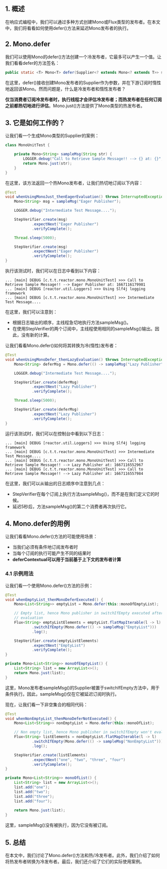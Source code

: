 ## 1. 概述

在响应式编程中，我们可以通过多种方式创建Mono或Flux类型的发布者。在本文中，我们将看看如何使用defer()方法来延迟Mono发布者的执行。

## 2. Mono.defer

我们可以使用Mono的defer()方法创建一个冷发布者，它最多可以产生一个值。让我们看看defer的方法签名：

```java
public static <T> Mono<T> defer(Supplier<? extends Mono<? extends T>> supplier)
```

在这里，defer()接收创建Mono发布者的Supplier作为参数，并在下游订阅时惰性地返回该Mono。然而问题是，什么是冷发布者和惰性发布者？

**仅当消费者订阅冷发布者时，执行线程才会评估冷发布者；而热发布者在任何订阅之前都热切地进行评估**。Mono.just()方法提供了Mono类型的热发布者。

## 3. 它是如何工作的？

让我们看一个生成Mono类型的Supplier的案例：

```java
class MonoUnitTest {

    private Mono<String> sampleMsg(String str) {
        LOGGER.debug("Call to Retrieve Sample Message!! --> {} at: {}", str, System.currentTimeMillis());
        return Mono.just(str);
    }
}
```

在这里，该方法返回一个热Mono发布者，让我们热切地订阅以下内容：

```java
@Test
void whenUsingMonoJust_thenEagerEvaluation() throws InterruptedException {
	Mono<String> msg = sampleMsg("Eager Publisher");

	LOGGER.debug("Intermediate Test Message....");

	StepVerifier.create(msg)
			.expectNext("Eager Publisher")
			.verifyComplete();

	Thread.sleep(5000);

	StepVerifier.create(msg)
			.expectNext("Eager Publisher")
			.verifyComplete();
}
```

执行该测试时，我们可以在日志中看到以下内容：

```text
... [main] DEBUG [c.t.t.reactor.mono.MonoUnitTest] >>> Call to Retrieve Sample Message!! --> Eager Publisher at: 1667116179981 
... [main] DEBUG [reactor.util.Loggers] >>> Using Slf4j logging framework 
... [main] DEBUG [c.t.t.reactor.mono.MonoUnitTest] >>> Intermediate Test Message....
```

在这里，我们可以注意到：

+ 根据日志输出的顺序，主线程急切地执行方法sampleMsg()。
+ 在使用StepVerifier的两个订阅中，主线程使用相同的sampleMsg()输出。因此，没有新的计算。

让我们看看Mono.defer()如何将其转换为冷(惰性)发布者：

```java
@Test
void whenUsingMonoDefer_thenLazyEvaluation() throws InterruptedException {
	Mono<String> deferMsg = Mono.defer(() -> sampleMsg("Lazy Publisher"));

	LOGGER.debug("Intermediate Test Message....");

	StepVerifier.create(deferMsg)
			.expectNext("Lazy Publisher")
			.verifyComplete();

	Thread.sleep(5000);

	StepVerifier.create(deferMsg)
			.expectNext("Lazy Publisher")
			.verifyComplete();
}
```

运行该测试时，我们可以在控制台中看到以下日志：

```text
... [main] DEBUG [reactor.util.Loggers] >>> Using Slf4j logging framework 
... [main] DEBUG [c.t.t.reactor.mono.MonoUnitTest] >>> Intermediate Test Message.... 
... [main] DEBUG [c.t.t.reactor.mono.MonoUnitTest] >>> Call to Retrieve Sample Message!! --> Lazy Publisher at: 1667116552967 
... [main] DEBUG [c.t.t.reactor.mono.MonoUnitTest] >>> Call to Retrieve Sample Message!! --> Lazy Publisher at: 1667116557984 
```

在这里，我们可以从输出的日志顺序中注意到几点：

+ StepVerifier在每个订阅上执行方法sampleMsg()，而不是在我们定义它的时候。
+ 延迟5秒后，方法sampleMsg()的第二个消费者再次执行它。

## 4. Mono.defer的用例

让我们看看Mono.defer()方法的可能使用场景：

+ 当我们必须有条件地订阅发布者时
+ 当每个订阅的执行可能产生不同的结果时
+ **deferContextual可以用于当前基于上下文的发布者计算**

### 4.1 示例用法

让我们看一个使用Mono.defer()方法的示例：

```java
@Test
void whenEmptyList_thenMonoDeferExecuted() {
	Mono<List<String>> emptyList = Mono.defer(this::monoOfEmptyList);

	// Empty list, hence Mono publisher in switchIfEmpty executed after condition
	// evaluation
	Flux<String> emptyListElements = emptyList.flatMapIterable(l -> l)
			.switchIfEmpty(Mono.defer(() -> sampleMsg("EmptyList")))
			.log();

	StepVerifier.create(emptyListElements)
			.expectNext("EmptyList")
			.verifyComplete();
}

private Mono<List<String>> monoOfEmptyList() {
	List<String> list = new ArrayList<>();
	return Mono.just(list);
}
```

这里，Mono发布者sampleMsg()的Supplier被置于switchIfEmpty方法中，用于条件执行。因此，sampleMsg()仅在它被延迟订阅时执行。

现在，让我们看一下非空集合的相同代码：

```java
@Test
void whenNonEmptyList_thenMonoDeferNotExecuted() {
	Mono<List<String>> nonEmptyList = Mono.defer(this::monoOfList);

	// Non empty list, hence Mono publisher in switchIfEmpty won't evaluated.
	Flux<String> listElements = nonEmptyList.flatMapIterable(l -> l)
			.switchIfEmpty(Mono.defer(() -> sampleMsg("NonEmptyList")))
			.log();

	StepVerifier.create(listElements)
			.expectNext("one", "two", "three", "four")
			.verifyComplete();
}

private Mono<List<String>> monoOfList() {
    List<String> list = new ArrayList<>();
    list.add("one");
    list.add("two");
    list.add("three");
    list.add("four");
    
    return Mono.just(list);
}
```

这里，sampleMsg()没有被执行，因为它没有被订阅。

## 5. 总结

在本文中，我们讨论了Mono.defer()方法和热/冷发布者。此外，我们介绍了如何将热发布者转换为冷发布者。最后，我们还介绍了它们的实际使用案例。
